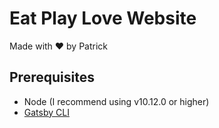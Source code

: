 # Eat Play Love Website

Made with ❤️ by Patrick

## Prerequisites

- Node (I recommend using v10.12.0 or higher)
- [Gatsby CLI](https://www.gatsbyjs.org/docs/)
